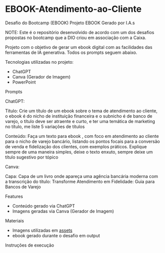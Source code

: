 # EBOOK-Atendimento-ao-Cliente
Desafio do Bootcamp (EBOOK)
Projeto EBOOK Gerado por I.A.s

NOTE: Este é o repositório desenvolvido de acordo com um dos desafios propostas no bootcamp que a DIO criou em associação com a Caixa.

Projeto com o objetivo de gerar um ebook digital com as facilidades das ferramentas de IA generativa. Todos os prompts seguem abaixo.


Tecnologias utilizadas no projeto:
- ChatGPT
- Canva (Gerador de Imagem)
- PowerPoint


Prompts

ChatGPT:

Título: Crie um título de um ebook sobre o tema de atendimento ao cliente, o ebook é do nicho de instituição financeira e o subnicho é de banco de varejo, o título deve ser atraente e curto, e ter uma temática de marketing no título, me liste 5 variações de títulos

Conteúdo: Faça um texto para ebook , com foco em atendimento ao cliente para o nicho de varejo bancário, listando os pontos focais para a conversão de venda e fidelização dos clientes, com exemplos práticos. Explique sempre de uma maneira simples, deixe o texto enxuto, sempre deixe um título sugestivo por tópico


Canva:

Capa: Capa de um livro onde apareça uma agência bancária moderna com a transcrição do título: Transforme Atendimento em Fidelidade: Guia para Bancos de Varejo


Features
- Conteúdo gerado via ChatGPT
- Imagens geradas via Canva (Gerador de Imagem)
 
Materiais
* Imagens utilizadas em [assets](https://github.com/RacerXFC72/EBOOK-Atendimento-ao-Cliente/blob/main/Capa%20do%20ebook.pptx)
* ebook gerado durante o desafio em output

 
Instruções de execução
  
